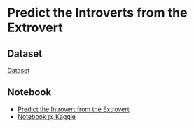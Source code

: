 # Predict the Introverts from the Extrovert

## Dataset
[Dataset](https://www.kaggle.com/competitions/playground-series-s5e7/data)

## Notebook
- [Predict the Introvert from the Extrovert](https://github.com/Asma-Nasr/Kaggle/blob/main/Predict%20the%20Introverts%20from%20the%20Extroverts/predict-the-introverts-from-the-extroverts-rf.ipynb)
- [Notebook @ Kaggle](https://www.kaggle.com/code/anmuser/predict-the-introverts-from-the-extroverts-rf/notebook)
